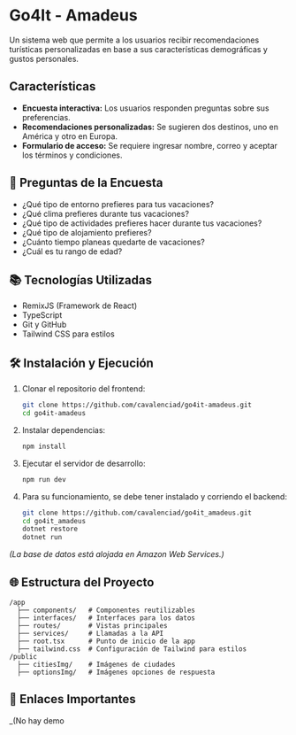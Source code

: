 # Go4It - Amadeus

Un sistema web que permite a los usuarios recibir recomendaciones turísticas personalizadas en base a sus características demográficas y gustos personales.

## Características

- **Encuesta interactiva:** Los usuarios responden preguntas sobre sus preferencias.
- **Recomendaciones personalizadas:** Se sugieren dos destinos, uno en América y otro en Europa.
- **Formulario de acceso:** Se requiere ingresar nombre, correo y aceptar los términos y condiciones.

## 📝 Preguntas de la Encuesta

- ¿Qué tipo de entorno prefieres para tus vacaciones?
- ¿Qué clima prefieres durante tus vacaciones?
- ¿Qué tipo de actividades prefieres hacer durante tus vacaciones?
- ¿Qué tipo de alojamiento prefieres?
- ¿Cuánto tiempo planeas quedarte de vacaciones?
- ¿Cuál es tu rango de edad?

## 📚 Tecnologías Utilizadas

- RemixJS (Framework de React)
- TypeScript
- Git y GitHub
- Tailwind CSS para estilos

## 🛠️ Instalación y Ejecución

1. Clonar el repositorio del frontend:

   ```bash
   git clone https://github.com/cavalenciad/go4it-amadeus.git
   cd go4it-amadeus
   ```

2. Instalar dependencias:

   ```bash
   npm install
   ```

3. Ejecutar el servidor de desarrollo:

   ```bash
   npm run dev
   ```

4. Para su funcionamiento, se debe tener instalado y corriendo el backend:

   ```bash
   git clone https://github.com/cavalenciad/go4it_amadeus.git
   cd go4it_amadeus
   dotnet restore
   dotnet run
   ```

_(La base de datos está alojada en Amazon Web Services.)_

## 🌐 Estructura del Proyecto

```
/app 
  ├── components/   # Componentes reutilizables
  ├── interfaces/   # Interfaces para los datos 
  ├── routes/       # Vistas principales 
  ├── services/     # Llamadas a la API
  ├── root.tsx      # Punto de inicio de la app
  ├── tailwind.css  # Configuración de Tailwind para estilos
/public
  ├── citiesImg/    # Imágenes de ciudades
  ├── optionsImg/   # Imágenes opciones de respuesta
```

## 🔗 Enlaces Importantes

_(No hay demo
